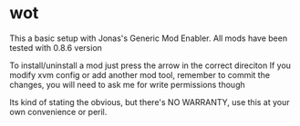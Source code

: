 wot
===

This a basic setup with Jonas's Generic Mod Enabler.
All mods have been tested with 0.8.6 version

To install/uninstall a mod just press the arrow in the correct direciton
If you modify xvm config or add another mod tool, remember to commit the changes,
you will need to ask me for write permissions though

Its kind of stating the obvious, but there's NO WARRANTY, use this at your own convenience or peril.